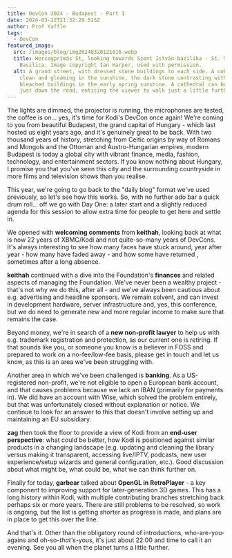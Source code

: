 ```yaml
---
title: DevCon 2024 - Budapest - Part I
date: 2024-03-22T21:32:29.515Z
author: Prof Yaffle
tags:
  - DevCon
featured_image:
  src: /images/blog/img20240320121816.webp
  title: Hercegprímás St, looking towards Szent István-bazilika - St. Stephen's
    Basilica. Image copyright Ian Harper, used with permission.
  alt: A grand street, with dressed stone buildings to each side. A cobbled road -
    clean and gleaming in the sunshine, the dark stone contrasting with the
    bleached buildings in the early spring sunshine. A cathedral can be seen
    just down the road, enticing the viewer to walk just a little further.
---
```

The lights are dimmed, the projector is running, the microphones are tested, the coffee is on... yes, it's time for Kodi's DevCon once again! We're coming to you from beautiful Budapest, the grand capital of Hungary - which last hosted us eight years ago, and it's genuinely great to be back. With two thousand years of history, stretching from Celtic origins by way of Romans and Mongols and the Ottoman and Austro-Hungarian empires, modern Budapest is today a global city with vibrant finance, media, fashion, technology, and entertainment sectors. If you know nothing about Hungary, I promise you that you've seen this city and the surrounding countryside in more films and television shows than you realise.

This year, we're going to go back to the "daily blog" format we've used previously, so let's see how this works. So, with no further ado bar a quick drum roll... off we go with Day One: a later start and a slightly reduced agenda for this session to allow extra time for people to get here and settle in.

We opened with **welcoming comments** from **keithah**, looking back at what is now 22 years of XBMC/Kodi and not quite-so-many years of DevCons. It's always interesting to see how many faces have stuck around, year after year - how many have faded away - and how some have returned , sometimes after a long absence.

**keithah** continued with a dive into the Foundation's **finances** and related aspects of managing the Foundation. We've never been a wealthy project - that's not why we do this, after all - and we've always been cautious about e.g. advertising and headline sponsors. We remain solvent, and can invest in development hardware, server infrastructure and, yes, this conference, but we do need to generate new and more regular income to make sure that remains the case.

Beyond money, we're in search of a **new non-profit lawyer** to help us with e.g. trademark registration and protection, as our current one is retiring. If that sounds like you, or someone you know is a believer in FOSS and prepared to work on a no-fee/low-fee basis, please get in touch and let us know, as this is an area we've been struggling with.

Another area in which we've been challenged is **banking**.  As a US-registered non-profit, we're not eligible to open a European bank account, and that causes problems because we lack an IBAN (primarily for payments in). We did have an account with Wise, which solved the problem entirely, but that was unfortunately closed without explanation or notice. We continue to look for an answer to this that doesn't involve setting up and maintaining an EU subsidiary.

**zag** then took the floor to provide a view of Kodi from an **end-user perspective**: what could be better, how Kodi is positioned against similar products in a changing landscape (e.g. updating and cleaning the library versus making it transparent, accessing live/IPTV, podcasts, new user experience/setup wizards and general configuration, etc.). Good discussion about what might be, what could be, what we can think further on.

Finally for today, **garbear** talked about **OpenGL in RetroPlayer** - a key component to improving support for later-generation 3D games. This has a long history within Kodi, with multiple contributing branches stretching back perhaps six or more years. There are still problems to be resolved, so work is ongoing, but the list is getting shorter as progress is made, and plans are in place to get this over the line.

And that's it. Other than the obligatory round of introductions, who-are-you-agains and oh-so-*that's*-yous, it's just about 22:00 and time to call it an evening. See you all when the planet turns a little further.